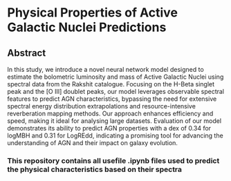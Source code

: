 # Physical Properties of Active Galactic Nuclei Predictions
## Abstract

In this study, we introduce a novel neural network model designed to estimate the bolometric luminosity and mass of Active Galactic Nuclei using spectral data from the Rakshit catalogue. 
Focusing on the H-Beta singlet peak and the [O III] doublet peaks, our model leverages observable spectral features to predict AGN characteristics, bypassing the need for extensive spectral energy distribution extrapolations and resource-intensive reverberation mapping methods. 
Our approach enhances efficiency and speed, making it ideal for analysing large datasets. Evaluation of our model demonstrates its ability to predict AGN properties with a dex of 0.34 for logMBH and 0.31 for LogREdd, indicating a promising tool for advancing the understanding of AGN and their impact on galaxy evolution.


### This repository contains all usefile .ipynb files used to predict the physical characteristics based on their spectra
